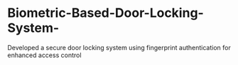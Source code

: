 # Biometric-Based-Door-Locking-System-
Developed a secure door locking system using fingerprint authentication for enhanced access control
